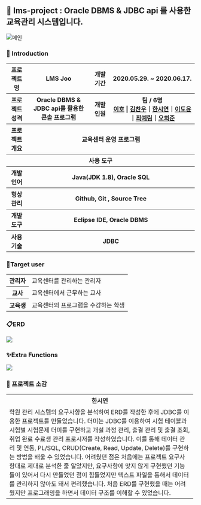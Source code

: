 ## 🍋 lms-project : Oracle DBMS & JDBC api 를 사용한 교육관리 시스템입니다.
![메인](https://user-images.githubusercontent.com/66079830/91794191-650dcd00-ec55-11ea-88f4-438f6dbcf61e.png)
    
### 👋 Introduction
<table>
    <tr>
        <th width="11%">프로젝트 명 </th>
        <th>LMS Joo</th>
        <th>개발기간</th>
        <th>2020.05.29. ~ 2020.06.17.</th>
    </tr>
    <tr>
        <th>프로젝트 성격</th>
        <th>Oracle DBMS & JDBC api를 활용한 <br>콘솔 프로그램</th>
        <th>개발인원</th>
        <th>팀 / 6명<br>
            <a href="https://github.com/leeho1110">이호</a> | <a href="https://github.com/chanu2757">김찬우</a>｜<a href="https://github.com/ithansiyeon">한시연</a>｜<a href="https://github.com/Doyun-Claire-Lee">이도윤</a>｜<a href="https://github.com/Yerim-Choi">최예림</a>｜<a href="https://github.com/12345hejun">오희준</a> 
        </th>
    </tr>
    <tr>
        <th>프로젝트 개요</th>
        <th colspan="3">교육센터 운영 프로그램</th>
    </tr>
    <tr>
        <th colspan="5">사용 도구</th>
    </tr>
    <tr>
        <th>개발언어</th>
        <th colspan="3">Java(JDK 1.8), Oracle SQL</th>
    </tr>
    <tr>
        <th>형상관리</th>
        <th colspan="3">Github, Git , Source Tree</th>
    </tr>
    <tr>
        <th>개발도구</th>
        <th colspan="3">Eclipse IDE, Oracle DBMS</th>
    </tr>
     <tr>
          <th>사용기술</th>
          <th colspan="3">JDBC</th>
      </tr>
</table>



### 🙋Target user
<table>
    <tr>
        <th>관리자</th>
        <td>교육센터를 관리하는 관리자</td>
    </tr>
    <tr>
        <th>교사</th>
        <td>교육센터에서 근무하는 교사</td>
    </tr>
    <tr>
        <th>교육생</th>
        <td>교육센터의 프로그램을 수강하는 학생</td>
    </tr>
</table>

### 📋ERD 
<!--이미지 삽입-->
<img src="https://user-images.githubusercontent.com/62372281/89610380-4fef8980-d8b5-11ea-9bdf-b673e13e3ec3.PNG"></img>


### ✨Extra Functions
<img src="https://user-images.githubusercontent.com/62372281/89610196-e4a5b780-d8b4-11ea-83ba-8083a3c4497f.PNG"></img>

### :mega: 프로젝트 소감

<table style="width:500px;">
    <tr>
        <th>한시연</th>
    </tr>
    <tr>
        <td>
         학원 관리 시스템의 요구사항을 분석하여 ERD를 작성한 후에 JDBC를 이용한 프로젝트를 만들었습니다. 더미는 JDBC를 이용하여 시험 테이블과 시험별 시험문제 더미를 구현하고 개설 과정 관리, 출결 관리 및 출결 조회, 취업 완료 수료생 관리 프로시저를 작성하였습니다. 이를 통해 데이터 관리 및 연동, PL/SQL, CRUD(Create, Read, Update, Delete)를 구현하는 방법을 배울 수 있었습니다. 
어려웠던 점은 처음에는 프로젝트 요구사항대로 제대로 분석한 줄 알았지만, 요구사항에 맞지 않게 구현했던 기능들이 있어서 다시 만들었던 점이 힘들었지만 텍스트 파일을 통해서 데이터를 관리하지 않아도 돼서 편리했습니다. 처음 ERD를 구현했을 때는 어려웠지만 프로그래밍을 하면서 데이터 구조를 이해할 수 있었습니다.
        </td>
    </tr>
</table>
                                                                                                                                      
